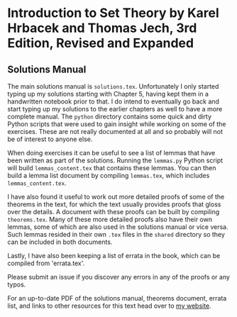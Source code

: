 Introduction to Set Theory by Karel Hrbacek and Thomas Jech, 3rd Edition, Revised and Expanded
==============================================================================================

Solutions Manual
----------------

The main solutions manual is `solutions.tex`.
Unfortunately I only started typing up my solutions starting with Chapter 5, having kept them in a handwritten notebook prior to that.
I do intend to eventually go back and start typing up my solutions to the earlier chapters as well to have a more complete manual.
The `python` directory contains some quick and dirty Python scripts that were used to gain insight while working on some of the exercises.
These are not really documented at all and so probably will not be of interest to anyone else.

When doing exercises it can be useful to see a list of lemmas that have been written as part of the solutions.
Running the `lemmas.py` Python script will build `lemmas_content.tex` that contains these lemmas.
You can then build a lemma list document by compiling `lemmas.tex`, which includes `lemmas_content.tex`.

I have also found it useful to work out more detailed proofs of some of the theorems in the text, for which the text usually provides proofs that gloss over the details.
A document with these proofs can be built by compiling `theorems.tex`.
Many of these more detailed proofs also have their own lemmas, some of which are also used in the solutions manual or vice versa.
Such lemmas resided in their own `.tex` files in the `shared` directory so they can be included in both documents.

Lastly, I have also been keeping a list of errata in the book, which can be compiled from 'errata.tex'.

Please submit an issue if you discover any errors in any of the proofs or any typos.

For an up-to-date PDF of the solutions manual, theorems document, errata list, and links to other resources for this text head over to [my website](https://kyp4.dyndns-home.com/set-theory/).

